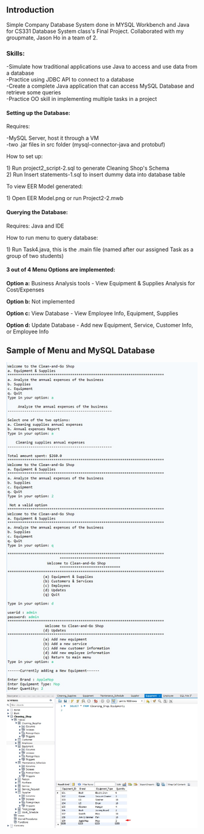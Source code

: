 <h2> Introduction </h2>
  
Simple Company Database System done in MYSQL Workbench and Java for CS331 Database System class's Final Project.
Collaborated with my groupmate, Jason Ho in a team of 2.

<h3> Skills: </h3>
<p> -Simulate how traditional applications use Java to access and use data from a database <br>
  -Practice using JDBC API to connect to a database <br>
  -Create a complete Java application that can access MySQL Database and retrieve some queries <br>
  -Practice OO skill in implementing multiple tasks in a project <br> </p>


<h4> Setting up the Database: </h4>

Requires:
<p>-MySQL Server, host it through a VM <br>
-two .jar files in src folder (mysql-connector-java and protobuf)<br></p>

How to set up:
<p>
1) Run project2_script-2.sql to generate Cleaning Shop's Schema <br>
2) Run Insert statements-1.sql to insert dummy data into database table
</p>

To view EER Model generated: <br>
<p>
1) Open EER Model.png or run Project2-2.mwb
</p>

<h4> Querying the Database: </h4>

Requires: Java and IDE

How to run menu to query database:
<p>
1) Run Task4.java, this is the .main file (named after our assigned Task as a group of two students)

<h4> 3 out of 4 Menu Options are implemented: </h4>
<p><strong> Option a:</strong> Business Analysis tools - View Equipment & Supplies Analysis for Cost/Expenses </p>
<p><strong>Option b:</strong> Not implemented </p>
<p><strong>Option c:</strong> View Database - View Employee Info, Equipment, Supplies
<p><strong>Option d:</strong> Update Database - Add new Equipment, Service, Customer Info, or Employee Info
</p>


<h2> Sample of Menu and MySQL Database </h2>

![demo1](https://github.com/firelegacy0/BC-Projects/blob/main/Company%20Database%20System/demo1.jpg?)
![demo2](https://github.com/firelegacy0/BC-Projects/blob/main/Company%20Database%20System/demo2.jpg?)
